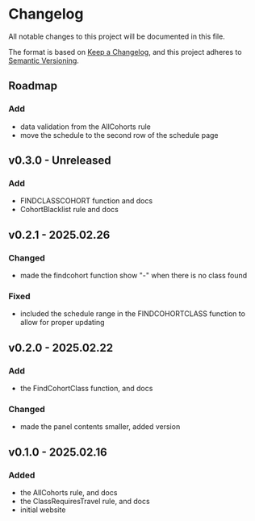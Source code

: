 # Changelog

All notable changes to this project will be documented in this file.

The format is based on [Keep a Changelog](https://keepachangelog.com/en/1.1.0/),
and this project adheres to [Semantic Versioning](https://semver.org/spec/v2.0.0.html).

## Roadmap

### Add

- data validation from the AllCohorts rule
- move the schedule to the second row of the schedule page

## v0.3.0 - Unreleased

### Add
- FINDCLASSCOHORT function and docs
- CohortBlacklist rule and docs

## v0.2.1 - 2025.02.26

### Changed
- made the findcohort function show "-" when there is no class found

### Fixed
- included the schedule range in the FINDCOHORTCLASS function to allow for proper updating

## v0.2.0 - 2025.02.22

### Add
- the FindCohortClass function, and docs

### Changed
- made the panel contents smaller, added version


## v0.1.0 - 2025.02.16

### Added

- the AllCohorts rule, and docs
- the ClassRequiresTravel rule, and docs
- initial website
